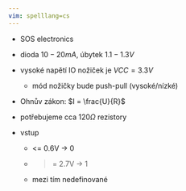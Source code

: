 ```yaml
---
vim: spelllang=cs
---
```


- SOS electronics

- dioda $10 - 20 mA$, úbytek $1.1 - 1.3V$
- vysoké napětí IO nožiček je $VCC = 3.3V$
  - mód nožičky bude push-pull (vysoké/nízké)
- Ohnův zákon: $I = \frac{U}{R}$
- potřebujeme cca $120 \Omega$ rezistory

- vstup
  - <= 0.6V -> 0
  * >= 2.7V -> 1
  - mezi tím nedefinované
